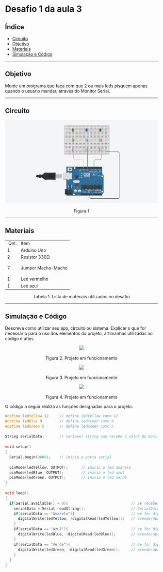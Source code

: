 # Desafio 1 da aula 3

## Índice
+ [Circuito](#circuito)
+ [Objetivo](#objetivo)
+ [Materiais](#materiais)
+ [Simulação e Código](#simulacao-codigo)


---

<h2 id="objetivo">Objetivo</h2>

Monte um programa que faça com que 2 ou mais leds pisquem apenas quando o usuario mandar, através do Monitor Serial.

---

<h2 id="Circuito">Circuito</h2>


<div align='center'>
    <img src="https://github.com/rayque-alencar/desafios/blob/main/Desafios/Aula%203/Controlando%20componentes%20por%20monitor%20serial/Circuito.jpg"></igm>
    <p align='center'>Figura 1</p>
</div>

---

<h2>Materiais</h2>

<div align='center'>
    <table>
    <tbody>
    <tr>
    <td>&nbsp;Qnt.</td>
    <td>Item</td>
    </tr>
    <tr>
    <td>1</td>
    <td>Arduino Uno</td>
    </tr>
    <tr>
    <td>2</td>
    <td>Resistor 330&Omega;</td>
    </tr>
    <tr>
    <td>7&nbsp;</td>
    <td>
    <p>Jumper Macho-Macho</p>
    </td>
    </tr>
    <tr>
    <td>1&nbsp;</td>
    <td>Led vermelho</td>
    </tr>
    <td>1&nbsp;</td>
    <td>Led azul</td>
    </tbody>
    </table>

<p>Tabela 1. Lista de materiais utilizados no desafio</p>

</div>

---


<h2 id="simulacao-codigo">Simulação e Código</h2>

Descreva como utilizar seu app, circuito ou sistema. Explicar o que for necessário para o uso dos elementos do projeto, artimanhas utilizadas no código e afins.

<div align='center'>
    <img src="https://media.giphy.com/media/NQZJkfNYha09PF7HMt/giphy.gif"></img>
    <p>Figura 2. Projeto em funcionamento</p>
</div>

<div align='center'>
    <img src="https://media.giphy.com/media/YihnfT6XPknxTWvtxC/giphy.gif"></img>
    <p>Figura 3. Projeto em funcionamento</p>
</div>

<div align='center'>
    <img src="https://media.giphy.com/media/GgeF8x2Eg8ftSzpV1X/giphy.gif"></img>
    <p>Figura 4. Projeto em funcionamento</p>
</div>

O código a seguir realiza as funções designadas para o projeto:

```cpp
#define ledYellow 12     // define ledYellow como 12
#define ledBlue 9        // define ledGreen como 9
#define ledGreen 5       // define ledGreen como 5

String serialData;       // variavel string que recebe o valor do monitor serial

void setup()
{
  Serial.begin(9600);    // inicia a porta serial
  
  pinMode(ledYellow, OUTPUT);      // inicia o led amarelo
  pinMode(ledBlue, OUTPUT);        // inicia o led azul
  pinMode(ledGreen, OUTPUT);       // inicia o led verde
}

void loop()
{
  if(Serial.available() > 0){                             // se receber informacoes
    serialData = Serial.readString();                     // SerialData recebe informacao digitada no monitor
    if(serialData == "Amarelo"){                          // se for digitado Amarelo
      digitalWrite(ledYellow, !digitalRead(ledYellow));   // acende/apaga led amarelo
    }
    if(serialData == "Azul"){                             // se for digitado Azul
      digitalWrite(ledBlue, !digitalRead(ledBlue));       // acende/apaga led azul
    }
    if(serialData == "Verde"){                            // se for digitado Verde
      digitalWrite(ledGreen, !digitalRead(ledGreen));     // acende/apaga led verde
    }
  }
}
```




